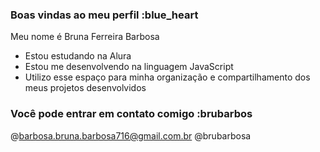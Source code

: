 ### Boas vindas ao meu perfil :blue_heart
Meu nome é Bruna Ferreira Barbosa

- Estou estudando na Alura
- Estou me desenvolvendo na linguagem JavaScript
- Utilizo esse espaço para minha organização e compartilhamento dos meus projetos desenvolvidos
### Você pode entrar em contato comigo :brubarbos

@barbosa.bruna.barbosa716@gmail.com.br
@brubarbosa
